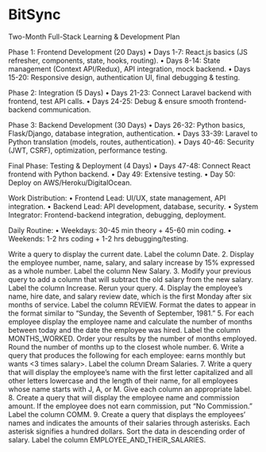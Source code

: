 # BitSync

Two-Month Full-Stack Learning & Development Plan

Phase 1: Frontend Development (20 Days)
	•	Days 1-7: React.js basics (JS refresher, components, state, hooks, routing).
	•	Days 8-14: State management (Context API/Redux), API integration, mock backend.
	•	Days 15-20: Responsive design, authentication UI, final debugging & testing.

Phase 2: Integration (5 Days)
	•	Days 21-23: Connect Laravel backend with frontend, test API calls.
	•	Days 24-25: Debug & ensure smooth frontend-backend communication.

Phase 3: Backend Development (30 Days)
	•	Days 26-32: Python basics, Flask/Django, database integration, authentication.
	•	Days 33-39: Laravel to Python translation (models, routes, authentication).
	•	Days 40-46: Security (JWT, CSRF), optimization, performance testing.

Final Phase: Testing & Deployment (4 Days)
	•	Days 47-48: Connect React frontend with Python backend.
	•	Day 49: Extensive testing.
	•	Day 50: Deploy on AWS/Heroku/DigitalOcean.

Work Distribution:
	•	Frontend Lead: UI/UX, state management, API integration.
	•	Backend Lead: API development, database, security.
	•	System Integrator: Frontend-backend integration, debugging, deployment.

Daily Routine:
	•	Weekdays: 30-45 min theory + 45-60 min coding.
	•	Weekends: 1-2 hrs coding + 1-2 hrs debugging/testing.



Write a query to display the current date. Label the column Date.
2. Display the employee number, name, salary, and salary increase by 15% expressed as a whole number. Label the column New Salary.
3. Modify your previous query to add a column that will subtract the old salary from the new salary. Label the column Increase. Rerun your query.
4. Display the employee’s name, hire date, and salary review date, which is the first Monday after six months of service. Label the column REVIEW. Format the dates to appear in the format
similar to “Sunday, the Seventh of September, 1981.”
5. For each employee display the employee name and calculate the number of months between today and the date the employee was hired. Label the column MONTHS_WORKED. Order your results by the number of months employed. Round the number of months up to the closest whole number.
6. Write a query that produces the following for each employee: <employee name> earns <salary> monthly but wants <3 times salary>. Label the column Dream Salaries.
7. Write a query that will display the employee’s name with the first letter capitalized and all other letters lowercase and the length of their name, for all employees whose name starts with J, A, or
M. Give each column an appropriate label.
8. Create a query that will display the employee name and commission amount. If the employee does not earn commission, put “No Commission.” Label the column COMM.
9. Create a query that displays the employees’ names and indicates the amounts of their salaries through asterisks. Each asterisk signifies a hundred dollars. Sort the data in descending order of salary. Label the column EMPLOYEE_AND_THEIR_SALARIES.